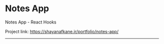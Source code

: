 # Notes App
Notes App - React Hooks
<br>

Project link: https://shayanafkane.ir/portfolio/notes-app/
<hr>
<img style="margin-top: 10px;" src="https://res.cloudinary.com/dpzrxnav1/image/upload/v1648712500/mobile_16_w5ziz1.png" alt="">
